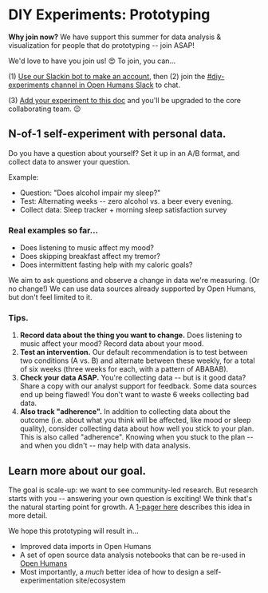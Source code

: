 # DIY Experiments: Prototyping

**Why join now?** We have support this summer for data analysis & visualization for people that do prototyping -- join ASAP!

We'd love to have you join us! 😍 To join, you can...

(1) [Use our Slackin bot to make an account](http://slackin.openhumans.org/), then (2) join the [#diy-experiments channel in Open Humans Slack](http://slackin.openhumans.org/) to chat.

(3) [Add your experiment to this doc](https://docs.google.com/document/d/1raLOqcEdJ73guiBmprv6qOXdH7sQI8m6lY7E6BX3BiY/edit#) and you'll be upgraded to the core collaborating team. 😉

## N-of-1 self-experiment with personal data.

Do you have a question about yourself? Set it up in an A/B format, and collect data to answer your question.

Example:
* Question: "Does alcohol impair my sleep?"
* Test: Alternating weeks -- zero alcohol vs. a beer every evening.
* Collect data: Sleep tracker + morning sleep satisfaction survey

### Real examples so far...

* Does listening to music affect my mood?
* Does skipping breakfast affect my tremor?
* Does intermittent fasting help with my caloric goals?

We aim to ask questions and observe a change in data we're measuring. (Or no change!) We can use data sources already supported by Open Humans, but don't feel limited to it.

### Tips.

1. **Record data about the thing you want to change.** Does listening to music affect your mood? Record data about your mood.
2. **Test an intervention.** Our default recommendation is to test between two conditions (A vs. B) and alternate between these weekly, for a total of six weeks (three weeks for each, with a pattern of ABABAB).
3. **Check your data ASAP.** You're collecting data -- but is it good data? Share a copy with our analyst support for feedback. Some data sources end up being flawed! You don't want to waste 6 weeks collecting bad data.
4. **Also track "adherence".** In addition to collecting data about the outcome (i.e. about what you think will be affected, like mood or sleep quality), consider collecting data about how well you stick to your plan. This is also called "adherence". Knowing when you stuck to the plan -- and when you didn't -- may help with data analysis.

## Learn more about our goal.

The goal is scale-up: we want to see community-led research. But research starts with you -- answering your own question is exciting! We think that's the natural starting point for growth. A [1-pager here](https://docs.google.com/document/d/1onavSwWbV3y0pMvT_VXApx-vmyDpxWryNKNBaGZ_2Rs/edit) describes this idea in more detail.

We hope this prototyping will result in...
* Improved data imports in Open Humans
* A set of open source data analysis notebooks that can be re-used in [Open Humans](https://exploratory.openhumans.org/)
* Most importantly, a _much_ better idea of how to design a self-experimentation site/ecosystem
